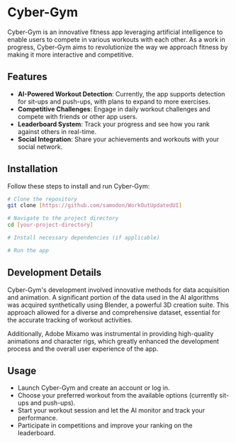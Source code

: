 # Cyber-Gym

Cyber-Gym is an innovative fitness app leveraging artificial intelligence to enable users to compete in various workouts with each other. As a work in progress, Cyber-Gym aims to revolutionize the way we approach fitness by making it more interactive and competitive.

## Features

- **AI-Powered Workout Detection**: Currently, the app supports detection for sit-ups and push-ups, with plans to expand to more exercises.
- **Competitive Challenges**: Engage in daily workout challenges and compete with friends or other app users.
- **Leaderboard System**: Track your progress and see how you rank against others in real-time.
- **Social Integration**: Share your achievements and workouts with your social network.

## Installation

Follow these steps to install and run Cyber-Gym:

```bash
# Clone the repository
git clone [https://github.com/samodon/WorkOutUpdatedUI]

# Navigate to the project directory
cd [your-project-directory]

# Install necessary dependencies (if applicable)

# Run the app
```
## Development Details

Cyber-Gym's development involved innovative methods for data acquisition and animation. A significant portion of the data used in the AI algorithms was acquired synthetically using Blender, a powerful 3D creation suite. This approach allowed for a diverse and comprehensive dataset, essential for the accurate tracking of workout activities.

Additionally, Adobe Mixamo was instrumental in providing high-quality animations and character rigs, which greatly enhanced the development process and the overall user experience of the app.

## Usage

- Launch Cyber-Gym and create an account or log in.
- Choose your preferred workout from the available options (currently sit-ups and push-ups).
- Start your workout session and let the AI monitor and track your performance.
- Participate in competitions and improve your ranking on the leaderboard.
